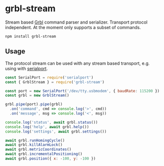 # grbl-stream

Stream based [Grbl](https://github.com/gnea/grbl) command parser and serializer. Transport protocol independent. At the moment only supports a subset of commands.

    npm install grbl-stream


## Usage

The protocol stream can be used with any stream based transport, e.g. using with [serialport](https://github.com/serialport/node-serialport).

```javascript
const SerialPort = require('serialport')
const { GrblStream } = require('grbl-stream')

const port = new SerialPort('/dev/tty.usbmodem', { baudRate: 115200 })
const grbl = new GrblStream()

grbl.pipe(port).pipe(grbl)
  .on('command', cmd => console.log('>', cmd))
  .on('message', msg => console.log('<', msg))

console.log('status', await grbl.status())
console.log('help', await grbl.help())
console.log('settings', await grbl.settings())

await grbl.runHomingCycle()
await grbl.killAlarmLock()
await grbl.metricCoordinates()
await grbl.incrementalPositioning()
await grbl.position({ x: -100, y: -100 })
```
